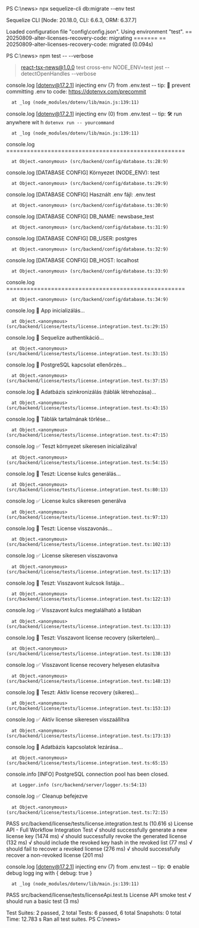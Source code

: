 PS C:\news> npx sequelize-cli db:migrate --env test

Sequelize CLI [Node: 20.18.0, CLI: 6.6.3, ORM: 6.37.7]

Loaded configuration file "config\config.json".
Using environment "test".
== 20250809-alter-licenses-recovery-code: migrating =======
== 20250809-alter-licenses-recovery-code: migrated (0.094s)

PS C:\news> npm test -- --verbose

> react-tsx-news@1.0.0 test
> cross-env NODE_ENV=test jest --detectOpenHandles --verbose

  console.log
    [dotenv@17.2.1] injecting env (7) from .env.test -- tip: 🔐 prevent committing .env to code: https://dotenvx.com/precommit

      at _log (node_modules/dotenv/lib/main.js:139:11)

  console.log
    [dotenv@17.2.1] injecting env (0) from .env.test -- tip: 🛠️  run anywhere wit 
h `dotenvx run -- yourcommand`

      at _log (node_modules/dotenv/lib/main.js:139:11)

  console.log
    ====================================================

      at Object.<anonymous> (src/backend/config/database.ts:28:9)

  console.log
    [DATABASE CONFIG] Környezet (NODE_ENV): test

      at Object.<anonymous> (src/backend/config/database.ts:29:9)

  console.log
    [DATABASE CONFIG] Használt .env fájl: .env.test

      at Object.<anonymous> (src/backend/config/database.ts:30:9)

  console.log
    [DATABASE CONFIG] DB_NAME: newsbase_test

      at Object.<anonymous> (src/backend/config/database.ts:31:9)

  console.log
    [DATABASE CONFIG] DB_USER: postgres

      at Object.<anonymous> (src/backend/config/database.ts:32:9)

  console.log
    [DATABASE CONFIG] DB_HOST: localhost

      at Object.<anonymous> (src/backend/config/database.ts:33:9)

  console.log
    ====================================================

      at Object.<anonymous> (src/backend/config/database.ts:34:9)

  console.log
    🔄 App inicializálás...

      at Object.<anonymous> (src/backend/license/tests/license.integration.test.ts:29:15)

  console.log
    🔄 Sequelize authentikáció...

      at Object.<anonymous> (src/backend/license/tests/license.integration.test.ts:33:15)

  console.log
    🔄 PostgreSQL kapcsolat ellenőrzés...

      at Object.<anonymous> (src/backend/license/tests/license.integration.test.ts:37:15)

  console.log
    🔄 Adatbázis szinkronizálás (táblák létrehozása)...

      at Object.<anonymous> (src/backend/license/tests/license.integration.test.ts:43:15)

  console.log
    🔄 Táblák tartalmának törlése...

      at Object.<anonymous> (src/backend/license/tests/license.integration.test.ts:47:15)

  console.log
    ✅ Teszt környezet sikeresen inicializálva!

      at Object.<anonymous> (src/backend/license/tests/license.integration.test.ts:54:15)

  console.log
    📝 Teszt: License kulcs generálás...

      at Object.<anonymous> (src/backend/license/tests/license.integration.test.ts:80:13)

  console.log
    ✅ License kulcs sikeresen generálva

      at Object.<anonymous> (src/backend/license/tests/license.integration.test.ts:97:13)

  console.log
    📝 Teszt: License visszavonás...

      at Object.<anonymous> (src/backend/license/tests/license.integration.test.ts:102:13)

  console.log
    ✅ License sikeresen visszavonva

      at Object.<anonymous> (src/backend/license/tests/license.integration.test.ts:117:13)

  console.log
    📝 Teszt: Visszavont kulcsok listája...

      at Object.<anonymous> (src/backend/license/tests/license.integration.test.ts:122:13)

  console.log
    ✅ Visszavont kulcs megtalálható a listában

      at Object.<anonymous> (src/backend/license/tests/license.integration.test.ts:133:13)

  console.log
    📝 Teszt: Visszavont license recovery (sikertelen)...

      at Object.<anonymous> (src/backend/license/tests/license.integration.test.ts:138:13)

  console.log
    ✅ Visszavont license recovery helyesen elutasítva

      at Object.<anonymous> (src/backend/license/tests/license.integration.test.ts:148:13)

  console.log
    📝 Teszt: Aktív license recovery (sikeres)...

      at Object.<anonymous> (src/backend/license/tests/license.integration.test.ts:153:13)

  console.log
    ✅ Aktív license sikeresen visszaállítva

      at Object.<anonymous> (src/backend/license/tests/license.integration.test.ts:173:13)

  console.log
    🔄 Adatbázis kapcsolatok lezárása...

      at Object.<anonymous> (src/backend/license/tests/license.integration.test.ts:65:15)

  console.info
    [INFO] PostgreSQL connection pool has been closed.

      at Logger.info (src/backend/server/logger.ts:54:13)

  console.log
    ✅ Cleanup befejezve

      at Object.<anonymous> (src/backend/license/tests/license.integration.test.ts:72:15)

 PASS  src/backend/license/tests/license.integration.test.ts (10.616 s)
  License API - Full Workflow Integration Test
    √ should successfully generate a new license key (1474 ms)
    √ should successfully revoke the generated license (132 ms)
    √ should include the revoked key hash in the revoked list (77 ms)
    √ should fail to recover a revoked license (276 ms)
    √ should successfully recover a non-revoked license (201 ms)

  console.log
    [dotenv@17.2.1] injecting env (7) from .env.test -- tip: ⚙️  enable debug logg
ing with { debug: true }

      at _log (node_modules/dotenv/lib/main.js:139:11)

 PASS  src/backend/license/tests/licenseApi.test.ts
  License API smoke test
    √ should run a basic test (3 ms)

Test Suites: 2 passed, 2 total
Tests:       6 passed, 6 total
Snapshots:   0 total
Time:        12.783 s
Ran all test suites.
PS C:\news> 